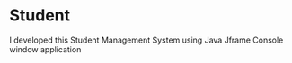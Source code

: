 # Student
I developed this Student Management System using Java  Jframe Console window application 

